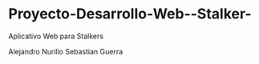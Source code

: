 Proyecto-Desarrollo-Web--Stalker-
=================================

Aplicativo Web para Stalkers

Alejandro Nurillo
Sebastian Guerra

